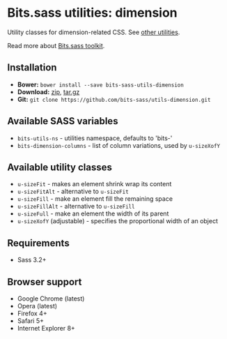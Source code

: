 # Bits.sass utilities: dimension

Utility classes for dimension-related CSS. See [other utilities](https://github.com/bits-sass/utils).

Read more about [Bits.sass toolkit](https://github.com/bits-sass/bits.sass).

## Installation

* __Bower:__ `bower install --save bits-sass-utils-dimension`
* __Download:__ [zip](https://github.com/bits-sass/utils-dimension/zipball/master), [tar.gz](https://github.com/bits-sass/utils-dimension/tarball/master)
* __Git:__ `git clone https://github.com/bits-sass/utils-dimension.git`

## Available SASS variables

* `bits-utils-ns` - utilities namespace, defaults to 'bits-'
* `bits-dimension-columns` - list of column variations, used by `u-sizeXofY`

## Available utility classes

* `u-sizeFit` - makes an element shrink wrap its content
* `u-sizeFitAlt` - alternative to `u-sizeFit`
* `u-sizeFill` - make an element fill the remaining space
* `u-sizeFillAlt` - alternative to `u-sizeFill`
* `u-sizeFull` - make an element the width of its parent
* `u-sizeXofY` (adjustable) - specifies the proportional width of an object

## Requirements

* Sass 3.2+

## Browser support

* Google Chrome (latest)
* Opera (latest)
* Firefox 4+
* Safari 5+
* Internet Explorer 8+